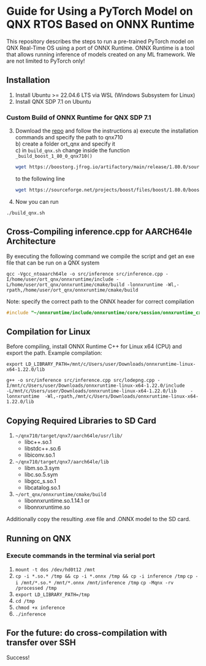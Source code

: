 
# Guide for Using a PyTorch Model on QNX RTOS Based on ONNX Runtime

This repository describes the steps to run a pre-trained PyTorch model on QNX Real-Time OS using a port of ONNX Runtime. ONNX Runtime is a tool that allows running inference of models created on any ML framework. We are not limited to PyTorch only!

## Installation

1. Install Ubuntu >= 22.04.6 LTS via WSL (Windows Subsystem for Linux)
2. Install QNX SDP 7.1 on Ubuntu

### Custom Build of ONNX Runtime for QNX SDP 7.1
3. Download the [repo](https://github.com/jeffswt/onnxruntime-qnx/tree/master) and follow the instructions
    a) execute the installation commands and specify the path to qnx710  
    b) create a folder ort_qnx and specify it  
    c) in `build_qnx.sh` change inside the function `_build_boost_1_80_0_qnx710()`
    ```bash
    wget https://boostorg.jfrog.io/artifactory/main/release/1.80.0/source/boost_1_80_0.tar.gz -O $__boost_archive
    ```
    to the following line
    ```bash
    wget https://sourceforge.net/projects/boost/files/boost/1.80.0/boost_1_80_0.tar.gz/download -O $__boost_archive
    ```
4. Now you can run
```shell
./build_qnx.sh
```

## Cross-Compiling inference.cpp for AARCH64le Architecture

By executing the following command we compile the script and get an exe file that can be run on a QNX system

```shell
qcc -Vgcc_ntoaarch64le -o src/inference src/inference.cpp -I/home/user/ort_qnx/onnxruntime/include -L/home/user/ort_qnx/onnxruntime/cmake/build -lonnxruntime -Wl,-rpath,/home/user/ort_qnx/onnxruntime/cmake/build
```

Note: specify the correct path to the ONNX header for correct compilation
```cpp
#include "~/onnxruntime/include/onnxruntime/core/session/onnxruntime_cxx_api.h" // onnx runtime
```

## Compilation for Linux

Before compiling, install ONNX Runtime C++ for Linux x64 (CPU) and export the path. Example compilation:

```shell
export LD_LIBRARY_PATH=/mnt/c/Users/user/Downloads/onnxruntime-linux-x64-1.22.0/lib
```

```shell
g++ -o src/inference src/inference.cpp src/lodepng.cpp -I/mnt/c/Users/user/Downloads/onnxruntime-linux-x64-1.22.0/include     -L/mnt/c/Users/user/Downloads/onnxruntime-linux-x64-1.22.0/lib     -lonnxruntime  -Wl,-rpath,/mnt/c/Users/Downloads/onnxruntime-linux-x64-1.22.0/lib
```

## Copying Required Libraries to SD Card

1. `~/qnx710/target/qnx7/aarch64le/usr/lib/`
    - libc++.so.1
    - libstdc++.so.6
    - libiconv.so.1
2. `~/qnx710/target/qnx7/aarch64le/lib`
    - libm.so.3.sym
    - libc.so.5.sym
    - libgcc_s.so.1
    - libcatalog.so.1
3. `~/ort_qnx/onnxruntime/cmake/build`
    - libonnxruntime.so.1.14.1 or
    - libonnxruntime.so

Additionally copy the resulting .exe file and .ONNX model to the SD card.

## Running on QNX

### Execute commands in the terminal via serial port

1. `mount -t dos /dev/hd0t12 /mnt`
2. `cp -i *.so.* /tmp && cp -i *.onnx /tmp && cp -i inference /tmp`
    `cp -i /mnt/*.so.* /mnt/*.onnx /mnt/inference /tmp`
    `cp -Mqnx -rv /processed /tmp`
3. `export LD_LIBRARY_PATH=/tmp`
4. `cd /tmp`
5. `chmod +x inference`
6. `./inference`

## For the future: do cross-compilation with transfer over SSH

Success!
